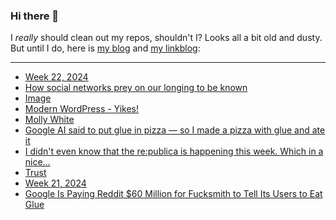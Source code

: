 ### Hi there 👋

I _really_ should clean out my repos, shouldn't I? Looks all a bit old and dusty. But until I do, here is [my blog](https://lostfocus.de/) and [my linkblog](https://dominikschwind.com/links):

--- 

<!-- POST-LIST:START -->
- [Week 22, 2024](https://lostfocus.de/2024/06/02/week-22-2024/)
- [How social networks prey on our longing to be known](https://janmaarten.com/polywork/)
- [Image](https://lostfocus.de/2024/06/01/232984/)
- [Modern WordPress - Yikes!](https://dbushell.com/2024/05/07/modern-wordpress-themes-yikes/)
- [Molly White](https://www.mollywhite.net/micro/entry/202405281105)
- [Google AI said to put glue in pizza — so I made a pizza with glue and ate it](https://www.businessinsider.com/google-ai-glue-pizza-i-tried-it-2024-5)
- [I didn&#39;t even know that the re:publica is happening this week. Which in a nice…](https://lostfocus.de/2024/05/28/232973/)
- [Trust](https://adactio.com/journal/21160)
- [Week 21, 2024](https://lostfocus.de/2024/05/26/week-21-2024/)
- [Google Is Paying Reddit $60 Million for Fucksmith to Tell Its Users to Eat Glue](https://www.404media.co/google-is-paying-reddit-60-million-for-fucksmith-to-tell-its-users-to-eat-glue/)
<!-- POST-LIST:END -->

<!--
**lostfocus/lostfocus** is a ✨ _special_ ✨ repository because its `README.md` (this file) appears on your GitHub profile.

Here are some ideas to get you started:

- 🔭 I’m currently working on ...
- 🌱 I’m currently learning ...
- 👯 I’m looking to collaborate on ...
- 🤔 I’m looking for help with ...
- 💬 Ask me about ...
- 📫 How to reach me: ...
- 😄 Pronouns: ...
- ⚡ Fun fact: ...
-->
